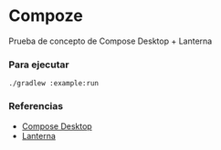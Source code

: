 # Compoze
Prueba de concepto de Compose Desktop + Lanterna
### Para ejecutar
```
./gradlew :example:run
```
### Referencias
* [Compose Desktop](https://www.jetbrains.com/lp/compose-desktop/)
* [Lanterna](https://github.com/mabe02/lanterna)
